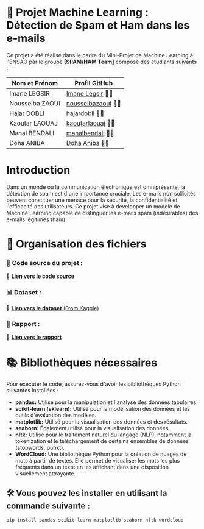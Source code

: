 # 📧 Projet Machine Learning : Détection de Spam et Ham dans les e-mails

Ce projet a été réalisé dans le cadre du Mini-Projet de Machine Learning à l'ENSAO par le groupe **[SPAM/HAM Team]** composé des étudiants suivants :

| Nom et Prénom       | Profil GitHub       |
|---------------------|---------------------|
| Imane LEGSIR        | [Imane Legsir](https://github.com/ImeneLEG) 👩‍💻 |
| Nousseiba ZAOUI     | [nousseibazaoui](lien_vers_profil) 👩‍💻 |
| Hajar DOBLI         | [hajardobli](https://github.com/HajarDobli) 👩‍💻 |
| Kaoutar LAOUAJ      | [kaoutarlaouaj](https://github.com/Kaoutarlaouaj) 👩‍💻 |
| Manal BENDALI       | [manalbendali](https://github.com/manalbendali) 👩‍💻 |
| Doha ANIBA          | [Doha Aniba](https://github.com/Dohaaniba) 👩‍💻 |

#  Introduction

Dans un monde où la communication électronique est omniprésente, la détection de spam est d'une importance cruciale. Les e-mails non sollicités peuvent constituer une menace pour la sécurité, la confidentialité et l'efficacité des utilisateurs. Ce projet vise à développer un modèle de Machine Learning capable de distinguer les e-mails spam (indésirables) des e-mails légitimes (ham).

# 📁 Organisation des fichiers

### 📄 **Code source du projet :** 
🔗 [**Lien vers le code source**](Copie_de_Project_Machine_Learning.ipynb) 

### 📊 **Dataset :** 
🔗 [**Lien vers le dataset** (From Kaggle)](spam_ham_dataset.csv) 

### 📑 **Rapport :** 
🔗 [**Lien vers le rapport**](Rapport_Spam&Ham_Preject.pdf) 

# 📚 Bibliothèques nécessaires

Pour exécuter le code, assurez-vous d'avoir les bibliothèques Python suivantes installées :

- **pandas:** Utilisé pour la manipulation et l'analyse des données tabulaires.
- **scikit-learn (sklearn):** Utilisé pour la modélisation des données et les outils d'évaluation des modèles.
- **matplotlib:** Utilisé pour la visualisation des données et des résultats.
- **seaborn:** Également utilisé pour la visualisation des données.
- **nltk:** Utilisé pour le traitement naturel du langage (NLP), notamment la tokenization et le téléchargement de certains ensembles de données (stopwords, punkt).
- **WordCloud:** Une bibliothèque Python pour la création de nuages de mots à partir de textes. Elle permet de visualiser les mots les plus fréquents dans un texte en les affichant dans une disposition visuellement attrayante.

## 🛠️ Vous pouvez les installer en utilisant la commande suivante :

```bash
pip install pandas scikit-learn matplotlib seaborn nltk wordcloud
